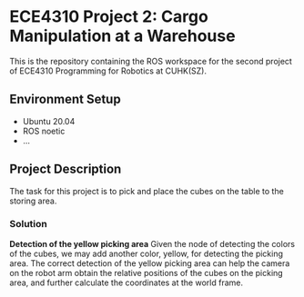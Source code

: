 # ECE4310 Project 2: Cargo Manipulation at a Warehouse

This is the repository containing the ROS workspace for the second project of ECE4310 Programming for Robotics at CUHK(SZ).


## Environment Setup
- Ubuntu 20.04
- ROS noetic
- ...

## Project Description
The task for this project is to pick and place the cubes on the table to the storing area. 

### Solution
**Detection of the yellow picking area** Given the node of detecting the colors of the cubes, we may add another color, yellow, for detecting the picking area. The correct detection of the yellow picking area can help the camera on the robot arm obtain the relative positions of the cubes on the picking area, and further calculate the coordinates at the world frame. 